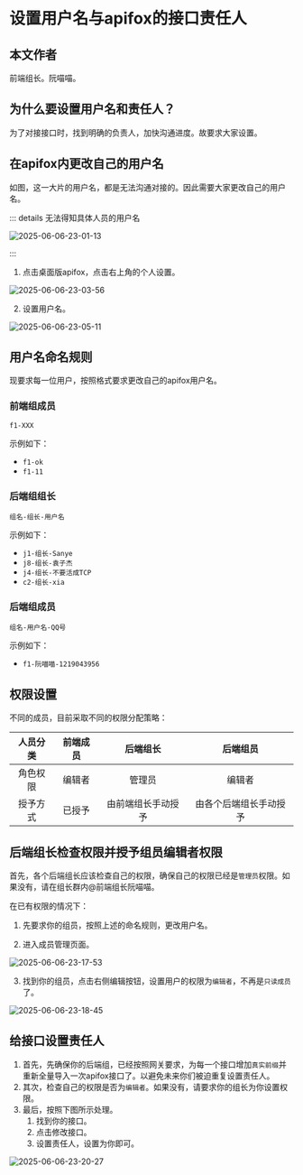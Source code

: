 # 设置用户名与apifox的接口责任人

## 本文作者

前端组长。阮喵喵。

## 为什么要设置用户名和责任人？

为了对接接口时，找到明确的负责人，加快沟通进度。故要求大家设置。

## 在apifox内更改自己的用户名

如图，这一大片的用户名，都是无法沟通对接的。因此需要大家更改自己的用户名。

::: details 无法得知具体人员的用户名

![2025-06-06-23-01-13](https://s2.loli.net/2025/06/06/7ItWgkXhQa3eunE.png)

:::

1. 点击桌面版apifox，点击右上角的个人设置。

![2025-06-06-23-03-56](https://s2.loli.net/2025/06/06/UdeqrjNw2i3zXLG.png)

2. 设置用户名。

![2025-06-06-23-05-11](https://s2.loli.net/2025/06/06/RjJ6ciUbvtQh7dV.png)

## 用户名命名规则

现要求每一位用户，按照格式要求更改自己的apifox用户名。

### 前端组成员

`f1-XXX`

示例如下：

- `f1-ok`
- `f1-11`

### 后端组组长

`组名-组长-用户名`

示例如下：

- `j1-组长-Sanye`
- `j8-组长-袁子杰`
- `j4-组长-不要活成TCP`
- `c2-组长-xia`

### 后端组成员

`组名-用户名-QQ号`

示例如下：

- `f1-阮喵喵-1219043956`

## 权限设置

不同的成员，目前采取不同的权限分配策略：

| 人员分类 | 前端成员 |      后端组长      |        后端组员        |
| :------: | :------: | :----------------: | :--------------------: |
| 角色权限 |  编辑者  |       管理员       |         编辑者         |
| 授予方式 |  已授予  | 由前端组长手动授予 | 由各个后端组长手动授予 |

## 后端组长检查权限并授予组员编辑者权限

首先，各个后端组长应该检查自己的权限，确保自己的权限已经是`管理员`权限。如果没有，请在组长群内@前端组长阮喵喵。

在已有权限的情况下：

1. 先要求你的组员，按照上述的命名规则，更改用户名。

2. 进入成员管理页面。

![2025-06-06-23-17-53](https://s2.loli.net/2025/06/06/9H4lMqEBJT3ctCy.png)

3. 找到你的组员，点击右侧编辑按钮，设置用户的权限为`编辑者`，不再是`只读成员`了。

![2025-06-06-23-18-45](https://s2.loli.net/2025/06/06/Ulk3xAvqbyWZ957.png)

## 给接口设置责任人

1. 首先，先确保你的后端组，已经按照网关要求，为每一个接口增加`真实前缀`并重新全量导入一次apifox接口了。以避免未来你们被迫重复设置责任人。
2. 其次，检查自己的权限是否为`编辑者`。如果没有，请要求你的组长为你设置权限。
3. 最后，按照下图所示处理。
   1. 找到你的接口。
   2. 点击修改接口。
   3. 设置责任人，设置为你即可。

![2025-06-06-23-20-27](https://s2.loli.net/2025/06/06/uTxhDLfJHEBloXR.png)
